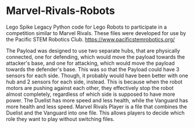 # Marvel-Rivals-Robots
Lego Spike Legacy Python code for Lego Robots to participate in a competition similar to Marvel Rivals.
These files were developed for use by the Pacific STEM Robotics Club.
https://www.pacificstemrobotics.org/

The Payload was designed to use two separate hubs, that are physically connected, one for defending, which would move the payload towards the attacker's base, and one for attacking, which would move the payload towards the defender's base. This was so that the Payload could have 3 sensors for each side. Though, it probably would have been better with one hub and 2 sensors for each side, instead. This is because when the robot motors are pushing against each other, they effectively stop the robot almost completely, regardless of which side is supposed to have more power.
The Duelist has more speed and less health, while the Vanguard has more health and less speed.
Marvel Rivals Player is a file that combines the Duelist and the Vanguard into one file. This allows players to decide which role they want to play without switching files.
